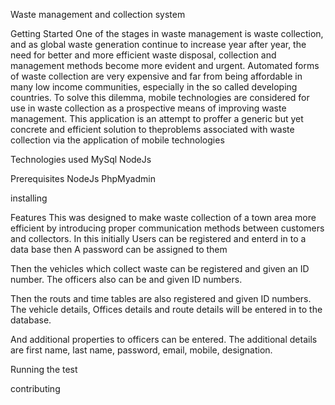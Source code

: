 Waste management and collection system

Getting Started
One of the stages in waste management is waste collection, and as global waste generation
continue to increase year after year, the need for better and more efficient waste disposal, collection and management methods become more evident and urgent. Automated forms of waste collection are very expensive and far from being affordable in many low income
communities, especially in the so called developing countries. To solve this dilemma, mobile technologies are considered for use in waste collection as a prospective means of improving waste management. 
This application is an attempt to proffer a generic but yet concrete and efficient solution to theproblems associated with waste collection via the application of mobile technologies

Technologies used
MySql
NodeJs

Prerequisites
NodeJs
PhpMyadmin

installing

Features
This was designed to make waste collection of a town area more efficient by introducing proper communication methods between customers and collectors.
In this initially Users can be registered and enterd in to a data base
then A password can be assigned to them

Then the vehicles which collect waste can be registered and given an ID number. The officers also can be and given ID numbers.

Then the routs and time tables are also registered and given ID  numbers.
The vehicle details, Offices details and route details will be entered in to the database.

And additional properties to officers can be entered. The additional details are first name, last name, password, email, mobile, designation.

Running the test


contributing
